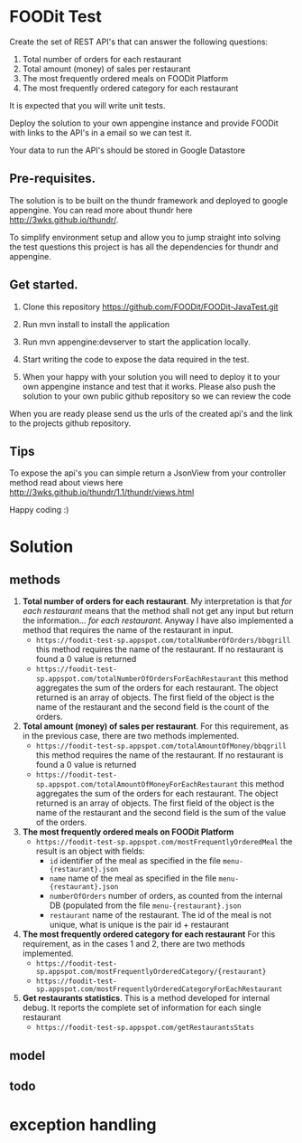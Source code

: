# FOODit Test

Create the set of REST API's that can answer the following questions:

  1.	Total number of orders for each restaurant
  2.	Total amount (money) of sales per restaurant
  3.	The most frequently ordered meals on FOODit Platform
  4.	The most frequently ordered category for each restaurant

It is expected that you will write unit tests.

Deploy the solution to your own appengine instance and provide FOODit with links to the API's in a email so we can
test it.

Your data to run the API's should be stored in Google Datastore


## Pre-requisites.
The solution is to be built on the thundr framework and deployed to google appengine.
You can read more about thundr here http://3wks.github.io/thundr/.

To simplify environment setup and allow you to jump straight into solving the test questions this project is has all the dependencies for thundr and appengine.

## Get started.
1. Clone this repository https://github.com/FOODit/FOODit-JavaTest.git

2. Run mvn install to install the application

3. Run mvn appengine:devserver to start the application locally.

4. Start writing the code to expose the data required in the test.

5. When your happy with your solution you will need to deploy it to your own appengine instance and
test that it works. Please also push the solution to your own public github repository so we can review the code

When you are ready please send us the urls of the created api's and the link to the projects github repository.

## Tips
To expose the api's you can simple return a JsonView from your controller method read about views here
http://3wks.github.io/thundr/1.1/thundr/views.html

Happy coding :)

# Solution
## methods
1. **Total number of orders for each restaurant**. My interpretation is that *for each restaurant* means that the method
shall not get any input but return the information... *for each restaurant*. Anyway I have also implemented a method that
requires the name of the restaurant in input.
    * `https://foodit-test-sp.appspot.com/totalNumberOfOrders/bbqgrill` this method requires the name of the restaurant. If no 
    restaurant is found a 0 value is returned
    * `https://foodit-test-sp.appspot.com/totalNumberOfOrdersForEachRestaurant` this method aggregates the sum of the
    orders for each restaurant. The object returned is an array of objects. The first field of the object is the name
    of the restaurant and the second field is the count of the orders.
2. **Total amount (money) of sales per restaurant**. For this requirement, as in the previous case, there are two methods
    implemented.
    * `https://foodit-test-sp.appspot.com/totalAmountOfMoney/bbqgrill` this method requires the name of the restaurant. If no 
    restaurant is found a 0 value is returned
    * `https://foodit-test-sp.appspot.com/totalAmountOfMoneyForEachRestaurant` this method aggregates the sum of the
    orders for each restaurant. The object returned is an array of objects. The first field of the object is the name
    of the restaurant and the second field is the sum of the value of the orders.
3. **The most frequently ordered meals on FOODit Platform**  
    * `https://foodit-test-sp.appspot.com/mostFrequentlyOrderedMeal` the result is an object with fields:
        * `id` identifier of the meal as specified in the file `menu-{restaurant}.json`
        * `name` name of the meal as specified in the file `menu-{restaurant}.json`
        * `numberOfOrders` number of orders, as counted from the internal DB (populated from the file `menu-{restaurant}.json`
        * `restaurant` name of the restaurant. The id of the meal is not unique, what is unique is the pair id + restaurant
4. **The most frequently ordered category for each restaurant** For this requirement, as in the cases 1 and 2, there are two methods
    implemented.
    * `https://foodit-test-sp.appspot.com/mostFrequentlyOrderedCategory/{restaurant}`
    * `https://foodit-test-sp.appspot.com/mostFrequentlyOrderedCategoryForEachRestaurant`
5. **Get restaurants statistics**. This is a method developed for internal debug. It reports the complete set
of information for each single restaurant
    * `https://foodit-test-sp.appspot.com/getRestaurantsStats`

## model

## todo
# exception handling


